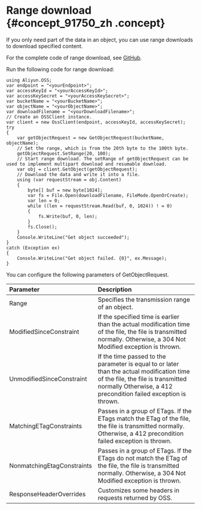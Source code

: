 # Range download {#concept_91750_zh .concept}

If you only need part of the data in an object, you can use range downloads to download specified content.

For the complete code of range download, see [GitHub](https://github.com/aliyun/aliyun-oss-csharp-sdk/blob/master/samples/Samples/GetObjectByRangeSample.cs).

Run the following code for range download:

```
using Aliyun.OSS;
var endpoint = "<yourEndpoint>";
var accessKeyId = "<yourAccessKeyId>";
var accessKeySecret = "<yourAccessKeySecret>";
var bucketName = "<yourBucketName>";
var objectName = "<yourObjectName>";
var downloadFilename = "<yourDownloadFilename>";
// Create an OSSClient instance.
var client = new OssClient(endpoint, accessKeyId, accessKeySecret);
try
{
    var getObjectRequest = new GetObjectRequest(bucketName, objectName);
    // Set the range, which is from the 20th byte to the 100th byte.
    getObjectRequest.SetRange(20, 100);
    // Start range download. The setRange of getObjectRequest can be used to implement multipart download and resumable download.
    var obj = client.GetObject(getObjectRequest);
    // Download the data and write it into a file.
    using (var requestStream = obj.Content)
    {
        byte[] buf = new byte[1024];
        var fs = File.Open(downloadFilename, FileMode.OpenOrCreate);
        var len = 0;
        while ((len = requestStream.Read(buf, 0, 1024)) ! = 0)
        {
            fs.Write(buf, 0, len);
        }
        fs.Close();
    }
    Console.WriteLine("Get object succeeded");
}
catch (Exception ex)
{
    Console.WriteLine("Get object failed. {0}", ex.Message);
}
```

You can configure the following parameters of GetObjectRequest.

|Parameter|Description|
|:--------|:----------|
|Range|Specifies the transmission range of an object.|
|ModifiedSinceConstraint|If the specified time is earlier than the actual modification time of the file, the file is transmitted normally. Otherwise, a 304 Not Modified exception is thrown.|
|UnmodifiedSinceConstraint|If the time passed to the parameter is equal to or later than the actual modification time of the file, the file is transmitted normally Otherwise, a 412 precondition failed exception is thrown.|
|MatchingETagConstraints|Passes in a group of ETags. If the ETags match the ETag of the file, the file is transmitted normally. Otherwise, a 412 precondition failed exception is thrown.|
|NonmatchingEtagConstraints|Passes in a group of ETags. If the ETags do not match the ETag of the file, the file is transmitted normally. Otherwise, a 304 Not Modified exception is thrown.|
|ResponseHeaderOverrides|Customizes some headers in requests returned by OSS.|

